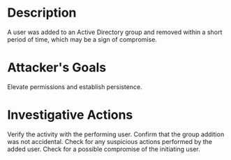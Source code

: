 # Description
A user was added to an Active Directory group and removed within a short period of time, which may be a sign of compromise.
# Attacker's Goals
Elevate permissions and establish persistence.
# Investigative Actions
Verify the activity with the performing user.
Confirm that the group addition was not accidental.
Check for any suspicious actions performed by the added user.
Check for a possible compromise of the initiating user.
